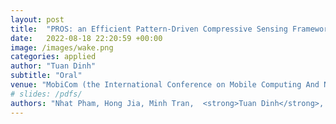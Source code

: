 ```yaml
---
layout: post
title:  "PROS: an Efficient Pattern-Driven Compressive Sensing Framework for Low-Power Biopotentialbased Wearables with On-chip Intelligence"
date:   2022-08-18 22:20:59 +00:00
image: /images/wake.png
categories: applied
author: "Tuan Dinh"
subtitle: "Oral"
venue: "MobiCom (the International Conference on Mobile Computing And Networking)"
# slides: /pdfs/
authors: "Nhat Pham, Hong Jia, Minh Tran,  <strong>Tuan Dinh</strong>, Nam Bui, Young Kwon, Dong Ma, Phuc Nguyen, Cecilia Mascolo, and Tam Vu"
---
```

